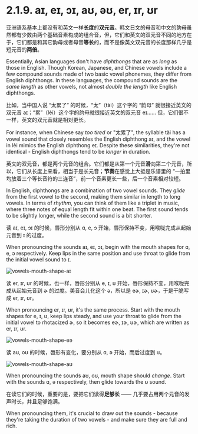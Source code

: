 # 2.1.9. <span class="pho">aɪ, eɪ, ɔɪ, aʊ, əʊ, er, ɪr, ʊr</span>

亚洲语系基本上都没有和英文一样**长度**的**双元音**。韩文日文的母音和中文的韵母虽然都有少数由两个基础音素构成的组合音，但，它们和英文的双元音不同的地方在于，它们都是和其它韵母或者母音**等长**的，而不是像英文双元音的长度那样几乎是短元音的**两倍**。

Essentially, Asian languages don't have *diphthongs* that are as *long* as those in English. Though Korean, Japanese, and Chinese vowels include a few compound sounds made of two basic vowel phonemes, they differ from English diphthongs. In these languages, the compound sounds are the *same length* as other vowels, not almost *double the length* like English diphthongs.

比如，当中国人说 “太累了”<span class="speak-word-inline" data-audio-other="/audios/us/太累了-zh-cn-male.mp3"></span> 的时候，“太”（<span class="pho">tài</span>）这个字的 “韵母” 就很接近英文的双元音 <span class="pho">aɪ</span>；“累”（<span class="pho">lèi</span>）这个字的韵母就很接近英文的双元音 <span class="pho">eɪ</span>…… 但，它们很不一样，英文的双元音就是相对更长。

For instance, when Chinese say *too tired* or "太累了"<span class="speak-word-inline" data-audio-other="/audios/us/太累了-zh-cn-male.mp3"></span>, the syllable <span class="pho">tài</span> has a vowel sound that closely resembles the English diphthong <span class="pho">aɪ</span>, and the vowel in <span class="pho">lèi</span> mimics the English diphthong <span class="pho">eɪ</span>. Despite these similarities, they're not identical - English diphthongs tend to be *longer* in duration.

英文的双元音，都是两个元音的组合。它们都是从第一个元音**滑**向第二个元音，所以，它们从长度上来看，相当于是长元音；**节奏**在感觉上大抵是乐谱里的 “一拍里均放着三个等长音符的三连音”，前一个音素更长一些，后一个音素相对较短。

In English, diphthongs are a combination of two vowel sounds. They *glide* from the first vowel to the second, making them similar in length to long vowels. In terms of *rhythm*, you can think of them like a triplet in music, where three notes of equal length fit within one beat. The first sound tends to be slightly longer, while the second sound is a bit shorter.

读 <span class="pho">aɪ, eɪ, ɔɪ</span> 的时候，唇形分别从 <span class="pho">ɑ, e, ɔ</span> 开始，唇形保持不变，用喉咙完成从起始元音到 <span class="pho">ɪ</span> 的过度。

When pronouncing the sounds <span class="pho">aɪ, eɪ, ɔɪ</span>, begin with the mouth shapes for <span class="pho">ɑ, e, ɔ</span> respectively. Keep lips in the same position and use throat to glide from the initial vowel sound to <span class="pho">ɪ</span>.

![vowels-mouth-shape-aɪ](/images/vowels-mouth-shape-aɪ.svg)

读 <span class="pho">er, ɪr, ʊr</span> 的时候，也一样，唇形分别从 <span class="pho">e, ɪ, ʊ</span> 开始，唇形保持不变，用喉咙完成从起始元音到 <span class="pho">ɚ</span> 的过度。美音会儿化这个 <span class="pho">ə</span>，所以是 <span class="pho">eɚ, ɪɚ, ʊɚ</span>，于是干脆写成 <span class="pho">er, ɪr, ʊr</span>。

When pronouncing <span class="pho">er, ɪr, ʊr</span>, it's the same process. Start with the mouth shapes for <span class="pho">e, ɪ, ʊ</span>, keep lips steady, and use your throat to glide from the initial vowel to rhotacized <span class="pho">ɚ</span>, so it becomes <span class="pho">eɚ, ɪɚ, ʊɚ</span>, which are written as <span class="pho">er, ɪr, ʊr</span>.

![vowels-mouth-shape-eə](/images/vowels-mouth-shape-eə.svg)

读 <span class="pho">aʊ, oʊ</span> 的时候，唇形有变化，要分别从 <span class="pho">ɑ, ə</span> 开始，而后过度到 <span class="pho">ʊ</span>。

![vowels-mouth-shape-aʊ](/images/vowels-mouth-shape-aʊ.svg)

When pronouncing the sounds <span class="pho">aʊ, oʊ</span>, mouth shape should *change*. Start with the sounds <span class="pho">ɑ, ə</span> respectively, then glide towards the <span class="pho">ʊ</span> sound.

在读它们的时候，重要的是，要把它们读得**足够长** —— 几乎要占用两个元音的发声时长，并且足够饱满。

When pronouncing them, it's crucial to draw out the sounds - because they're taking the duration of two vowels - and make sure they are full and rich.